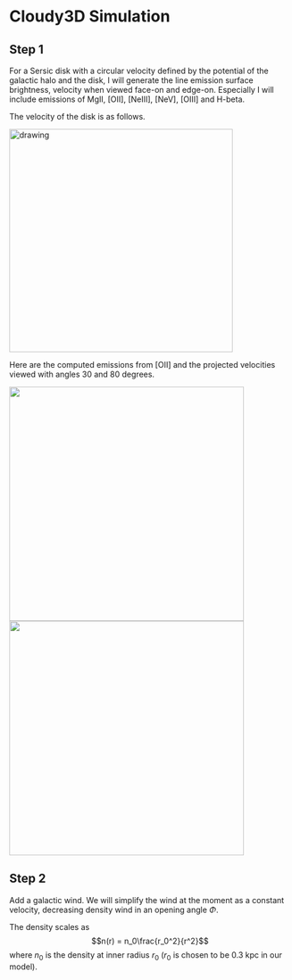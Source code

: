 # Cloudy3D Simulation

## Step 1

For a Sersic disk with a circular velocity defined by the potential of the galactic halo and the disk, I will generate the line emission surface brightness, velocity when viewed face-on and edge-on. Especially I will include emissions of MgII, [OII], [NeIII], [NeV], [OIII] and H-beta.

The velocity of the disk is as follows.

<img src="disk.png" alt="drawing" width="400"/>

Here are the computed emissions from [OII] and the projected velocities viewed with angles 30 and 80 degrees.
<p float="left">
  <img src="angle30.png" width="420" />
  <img src="angle80.png" width="420" /> 
</p>

## Step 2

Add a galactic wind. We will simplify the wind at the moment as a constant velocity, decreasing density wind in an opening angle $\Phi$.

The density scales as $$n(r) = n_0\frac{r_0^2}{r^2}$$ where $n_0$ is the density at inner radius $r_0$ ($r_0$ is chosen to be 0.3 kpc in our model). 


